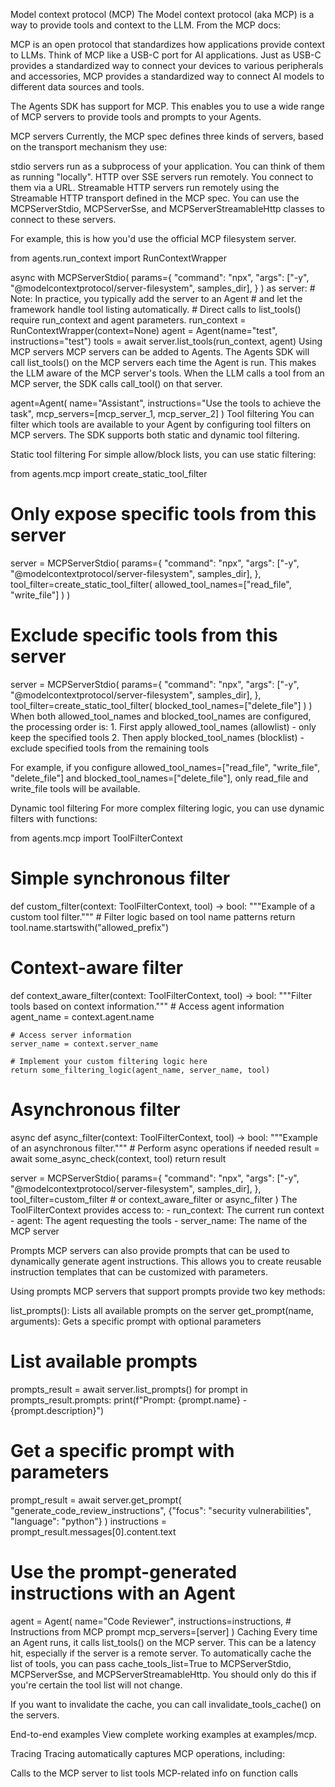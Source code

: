 
Model context protocol (MCP)
The Model context protocol (aka MCP) is a way to provide tools and context to the LLM. From the MCP docs:

MCP is an open protocol that standardizes how applications provide context to LLMs. Think of MCP like a USB-C port for AI applications. Just as USB-C provides a standardized way to connect your devices to various peripherals and accessories, MCP provides a standardized way to connect AI models to different data sources and tools.

The Agents SDK has support for MCP. This enables you to use a wide range of MCP servers to provide tools and prompts to your Agents.

MCP servers
Currently, the MCP spec defines three kinds of servers, based on the transport mechanism they use:

stdio servers run as a subprocess of your application. You can think of them as running "locally".
HTTP over SSE servers run remotely. You connect to them via a URL.
Streamable HTTP servers run remotely using the Streamable HTTP transport defined in the MCP spec.
You can use the MCPServerStdio, MCPServerSse, and MCPServerStreamableHttp classes to connect to these servers.

For example, this is how you'd use the official MCP filesystem server.


from agents.run_context import RunContextWrapper

async with MCPServerStdio(
    params={
        "command": "npx",
        "args": ["-y", "@modelcontextprotocol/server-filesystem", samples_dir],
    }
) as server:
    # Note: In practice, you typically add the server to an Agent
    # and let the framework handle tool listing automatically.
    # Direct calls to list_tools() require run_context and agent parameters.
    run_context = RunContextWrapper(context=None)
    agent = Agent(name="test", instructions="test")
    tools = await server.list_tools(run_context, agent)
Using MCP servers
MCP servers can be added to Agents. The Agents SDK will call list_tools() on the MCP servers each time the Agent is run. This makes the LLM aware of the MCP server's tools. When the LLM calls a tool from an MCP server, the SDK calls call_tool() on that server.


agent=Agent(
    name="Assistant",
    instructions="Use the tools to achieve the task",
    mcp_servers=[mcp_server_1, mcp_server_2]
)
Tool filtering
You can filter which tools are available to your Agent by configuring tool filters on MCP servers. The SDK supports both static and dynamic tool filtering.

Static tool filtering
For simple allow/block lists, you can use static filtering:


from agents.mcp import create_static_tool_filter

# Only expose specific tools from this server
server = MCPServerStdio(
    params={
        "command": "npx",
        "args": ["-y", "@modelcontextprotocol/server-filesystem", samples_dir],
    },
    tool_filter=create_static_tool_filter(
        allowed_tool_names=["read_file", "write_file"]
    )
)

# Exclude specific tools from this server
server = MCPServerStdio(
    params={
        "command": "npx", 
        "args": ["-y", "@modelcontextprotocol/server-filesystem", samples_dir],
    },
    tool_filter=create_static_tool_filter(
        blocked_tool_names=["delete_file"]
    )
)
When both allowed_tool_names and blocked_tool_names are configured, the processing order is: 1. First apply allowed_tool_names (allowlist) - only keep the specified tools 2. Then apply blocked_tool_names (blocklist) - exclude specified tools from the remaining tools

For example, if you configure allowed_tool_names=["read_file", "write_file", "delete_file"] and blocked_tool_names=["delete_file"], only read_file and write_file tools will be available.

Dynamic tool filtering
For more complex filtering logic, you can use dynamic filters with functions:


from agents.mcp import ToolFilterContext

# Simple synchronous filter
def custom_filter(context: ToolFilterContext, tool) -> bool:
    """Example of a custom tool filter."""
    # Filter logic based on tool name patterns
    return tool.name.startswith("allowed_prefix")

# Context-aware filter
def context_aware_filter(context: ToolFilterContext, tool) -> bool:
    """Filter tools based on context information."""
    # Access agent information
    agent_name = context.agent.name

    # Access server information  
    server_name = context.server_name

    # Implement your custom filtering logic here
    return some_filtering_logic(agent_name, server_name, tool)

# Asynchronous filter
async def async_filter(context: ToolFilterContext, tool) -> bool:
    """Example of an asynchronous filter."""
    # Perform async operations if needed
    result = await some_async_check(context, tool)
    return result

server = MCPServerStdio(
    params={
        "command": "npx",
        "args": ["-y", "@modelcontextprotocol/server-filesystem", samples_dir],
    },
    tool_filter=custom_filter  # or context_aware_filter or async_filter
)
The ToolFilterContext provides access to: - run_context: The current run context - agent: The agent requesting the tools - server_name: The name of the MCP server

Prompts
MCP servers can also provide prompts that can be used to dynamically generate agent instructions. This allows you to create reusable instruction templates that can be customized with parameters.

Using prompts
MCP servers that support prompts provide two key methods:

list_prompts(): Lists all available prompts on the server
get_prompt(name, arguments): Gets a specific prompt with optional parameters

# List available prompts
prompts_result = await server.list_prompts()
for prompt in prompts_result.prompts:
    print(f"Prompt: {prompt.name} - {prompt.description}")

# Get a specific prompt with parameters
prompt_result = await server.get_prompt(
    "generate_code_review_instructions",
    {"focus": "security vulnerabilities", "language": "python"}
)
instructions = prompt_result.messages[0].content.text

# Use the prompt-generated instructions with an Agent
agent = Agent(
    name="Code Reviewer",
    instructions=instructions,  # Instructions from MCP prompt
    mcp_servers=[server]
)
Caching
Every time an Agent runs, it calls list_tools() on the MCP server. This can be a latency hit, especially if the server is a remote server. To automatically cache the list of tools, you can pass cache_tools_list=True to MCPServerStdio, MCPServerSse, and MCPServerStreamableHttp. You should only do this if you're certain the tool list will not change.

If you want to invalidate the cache, you can call invalidate_tools_cache() on the servers.

End-to-end examples
View complete working examples at examples/mcp.

Tracing
Tracing automatically captures MCP operations, including:

Calls to the MCP server to list tools
MCP-related info on function calls
